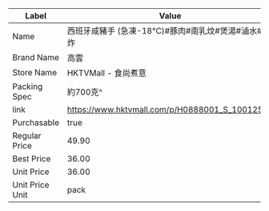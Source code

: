 | Label           | Value                                          |
| --------------- | ---------------------------------------------- |
| Name            | 西班牙咸豬手 (急凍-18°C)#豚肉#南乳炆#煲湯#滷水#氣炸               |
| Brand Name      | 高雲                                             |
| Store Name      | HKTVMall - 食尚煮意                                |
| Packing Spec    | 約700克^                                         |
| link            | https://www.hktvmall.com/p/H0888001_S_10012511 |
| Purchasable     | true                                           |
| Regular Price   | 49.90                                          |
| Best Price      | 36.00                                          |
| Unit Price      | 36.00                                          |
| Unit Price Unit | pack                                           |
